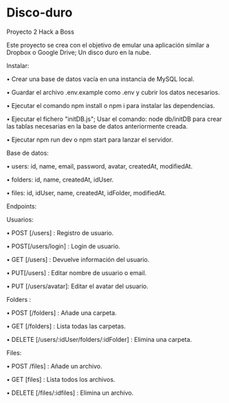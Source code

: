 # Disco-duro

Proyecto 2 Hack a Boss

Este proyecto se crea con el objetivo de emular una aplicación similar a Dropbox o Google Drive; Un disco duro en la nube.

Instalar:

• Crear una base de datos vacía en una instancia de MySQL local.

• Guardar el archivo .env.example como .env y cubrir los datos necesarios.

• Ejecutar el comando npm install o npm i para instalar las dependencias.

• Ejecutar el fichero "initDB.js"; Usar el comando: node db/initDB para crear las tablas necesarias en la base de datos anteriormente creada.

• Ejecutar npm run dev o npm start para lanzar el servidor.

Base de datos:

• users: id, name, email, password, avatar, createdAt, modifiedAt.

• folders: id, name, createdAt, idUser.

• files: id, idUser, name, createdAt, idFolder, modifiedAt.

Endpoints:

Usuarios:

• POST [/users] : Registro de usuario.

• POST[/users/login] : Login de usuario.

• GET [/users] : Devuelve información del usuario.

• PUT[/users] : Editar nombre de usuario o email.

• PUT [/users/avatar]: Editar el avatar del usuario.

Folders :

• POST [/folders] : Añade una carpeta.

• GET [/folders] : Lista todas las carpetas.

• DELETE [/users/:idUser/folders/:idFolder] : Elimina una carpeta.

Files:

• POST /files] : Añade un archivo.

• GET [files] : Lista todos los archivos.

• DELETE [/files/:idfiles] : Elimina un archivo.
